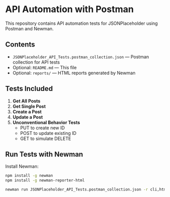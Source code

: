 # API Automation with Postman

This repository contains API automation tests for JSONPlaceholder using Postman and Newman.

## Contents

- `JSONPlaceholder_API_Tests.postman_collection.json` — Postman collection for API tests
- Optional: `README.md` — This file
- Optional: `reports/` — HTML reports generated by Newman

## Tests Included

1. **Get All Posts**  
2. **Get Single Post**  
3. **Create a Post**  
4. **Update a Post**  
5. **Unconventional Behavior Tests**  
   - PUT to create new ID  
   - POST to update existing ID  
   - GET to simulate DELETE  

## Run Tests with Newman

Install Newman:

```bash
npm install -g newman
npm install -g newman-reporter-html

newman run JSONPlaceholder_API_Tests.postman_collection.json -r cli,html
